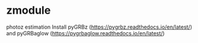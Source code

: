 # zmodule
photoz estimation
Install pyGRBz (https://pygrbz.readthedocs.io/en/latest/) and pyGRBaglow (https://pygrbaglow.readthedocs.io/en/latest/)
